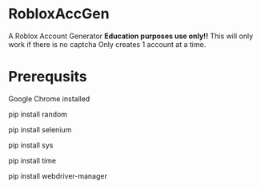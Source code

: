 # RobloxAccGen
A Roblox Account Generator **Education purposes use only!!**
This will only work if there is no captcha
Only creates 1 account at a time.
# Prerequsits

Google Chrome installed

pip install random

pip install selenium

pip install sys

pip install time

pip install webdriver-manager

